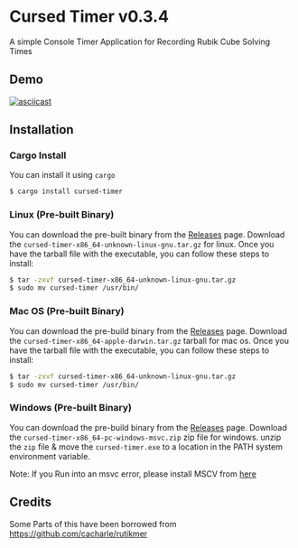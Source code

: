 # Cursed Timer v0.3.4

A simple Console Timer Application for Recording Rubik Cube Solving Times

## Demo

[![asciicast](https://asciinema.org/a/3iOMHmr1ZbexqnjUBOPuJC7oN.svg)](https://asciinema.org/a/3iOMHmr1ZbexqnjUBOPuJC7oN)

## Installation

### Cargo Install

You can install it using `cargo`

```sh
$ cargo install cursed-timer
```

### Linux (Pre-built Binary)

You can download the pre-built binary from the [Releases](https://github.com/dhruvasagar/cursed-timer/releases) page.
Download the `cursed-timer-x86_64-unknown-linux-gnu.tar.gz` for linux. Once you have the tarball file with the executable,
you can follow these steps to install:

```bash
$ tar -zxvf cursed-timer-x86_64-unknown-linux-gnu.tar.gz
$ sudo mv cursed-timer /usr/bin/
```

### Mac OS (Pre-built Binary)

You can download the pre-build binary from the [Releases](https://github.com/dhruvasagar/cursed-timer/releases) page.
Download the `cursed-timer-x86_64-apple-darwin.tar.gz` tarball for mac os. Once you have the tarball file with the executable, you can follow these steps to install:

```bash
$ tar -zxvf cursed-timer-x86_64-unknown-linux-gnu.tar.gz
$ sudo mv cursed-timer /usr/bin/
```

### Windows (Pre-built Binary)

You can download the pre-build binary from the [Releases](https://github.com/dhruvasagar/cursed-timer/releases) page.
Download the `cursed-timer-x86_64-pc-windows-msvc.zip` zip file for windows. unzip the `zip` file & move the `cursed-timer.exe` to a location in the PATH system environment variable.

Note: If you Run into an msvc error, please install MSCV from [here](https://learn.microsoft.com/en-us/cpp/windows/latest-supported-vc-redist?view=msvc-170)

## Credits

Some Parts of this have been borrowed from https://github.com/cacharle/rutikmer
